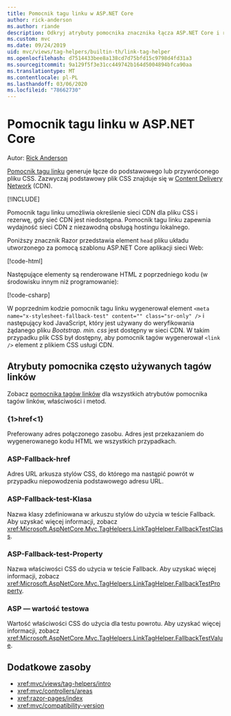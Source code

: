 ```yaml
---
title: Pomocnik tagu linku w ASP.NET Core
author: rick-anderson
ms.author: riande
description: Odkryj atrybuty pomocnika znacznika łącza ASP.NET Core i rolę, jaką każdy atrybut odgrywa w rozszerzeniu zachowania taga HTML tag.
ms.custom: mvc
ms.date: 09/24/2019
uid: mvc/views/tag-helpers/builtin-th/link-tag-helper
ms.openlocfilehash: d7514433bee8a138cd7d75bfd15c9798d4fd31a3
ms.sourcegitcommit: 9a129f5f3e31cc449742b164d5004894bfca90aa
ms.translationtype: MT
ms.contentlocale: pl-PL
ms.lasthandoff: 03/06/2020
ms.locfileid: "78662730"
---
```

# <a name="link-tag-helper-in-aspnet-core"></a>Pomocnik tagu linku w ASP.NET Core

Autor: [Rick Anderson](https://twitter.com/RickAndMSFT)

[Pomocnik tagu linku](xref:Microsoft.AspNetCore.Mvc.TagHelpers.LinkTagHelper) generuje łącze do podstawowego lub przywróconego pliku CSS. Zazwyczaj podstawowy plik CSS znajduje się w [Content Delivery Network](/office365/enterprise/content-delivery-networks#what-exactly-is-a-cdn) (CDN).

[!INCLUDE[](~/includes/cdn.md)]

Pomocnik tagu linku umożliwia określenie sieci CDN dla pliku CSS i rezerwę, gdy sieć CDN jest niedostępna. Pomocnik tagu linku zapewnia wydajność sieci CDN z niezawodną obsługą hostingu lokalnego.

Poniższy znacznik Razor przedstawia element `head` pliku układu utworzonego za pomocą szablonu ASP.NET Core aplikacji sieci Web:

[!code-html[](link-tag-helper/sample/_Layout.cshtml?name=snippet)]

Następujące elementy są renderowane HTML z poprzedniego kodu (w środowisku innym niż programowanie):

[!code-csharp[](link-tag-helper/sample/HtmlPage1.html)]

W poprzednim kodzie pomocnik tagu linku wygenerował element `<meta name="x-stylesheet-fallback-test" content="" class="sr-only" />` i następujący kod JavaScript, który jest używany do weryfikowania żądanego pliku *Bootstrap. min. css* jest dostępny w sieci CDN. W takim przypadku plik CSS był dostępny, aby pomocnik tagów wygenerował `<link />` element z plikiem CSS usługi CDN.

## <a name="commonly-used-link-tag-helper-attributes"></a>Atrybuty pomocnika często używanych tagów linków

Zobacz [pomocnika tagów linków](xref:Microsoft.AspNetCore.Mvc.TagHelpers.LinkTagHelper) dla wszystkich atrybutów pomocnika tagów linków, właściwości i metod.

### <a name="href"></a>{1&gt;href&lt;1}

Preferowany adres połączonego zasobu. Adres jest przekazaniem do wygenerowanego kodu HTML we wszystkich przypadkach.

### <a name="asp-fallback-href"></a>ASP-Fallback-href

Adres URL arkusza stylów CSS, do którego ma nastąpić powrót w przypadku niepowodzenia podstawowego adresu URL.

### <a name="asp-fallback-test-class"></a>ASP-Fallback-test-Klasa

Nazwa klasy zdefiniowana w arkuszu stylów do użycia w teście Fallback. Aby uzyskać więcej informacji, zobacz <xref:Microsoft.AspNetCore.Mvc.TagHelpers.LinkTagHelper.FallbackTestClass>.

### <a name="asp-fallback-test-property"></a>ASP-Fallback-test-Property

Nazwa właściwości CSS do użycia w teście Fallback. Aby uzyskać więcej informacji, zobacz <xref:Microsoft.AspNetCore.Mvc.TagHelpers.LinkTagHelper.FallbackTestProperty>.

### <a name="asp-fallback-test-value"></a>ASP — wartość testowa

Wartość właściwości CSS do użycia dla testu powrotu. Aby uzyskać więcej informacji, zobacz <xref:Microsoft.AspNetCore.Mvc.TagHelpers.LinkTagHelper.FallbackTestValue>.

## <a name="additional-resources"></a>Dodatkowe zasoby

* <xref:mvc/views/tag-helpers/intro>
* <xref:mvc/controllers/areas>
* <xref:razor-pages/index>
* <xref:mvc/compatibility-version>
